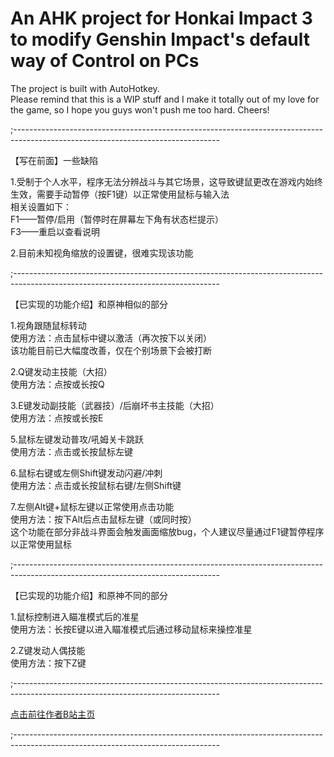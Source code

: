 # An AHK project for Honkai Impact 3 to modify Genshin Impact's default way of Control on PCs
The project is built with AutoHotkey. 
<br>Please remind that this is a WIP stuff and I make it totally out of my love for the game, so I hope you guys won't push me too hard.
Cheers!

;---------------------------------------------------------------------------------------------------------------------------------

【写在前面】一些缺陷

1.受制于个人水平，程序无法分辨战斗与其它场景，这导致键鼠更改在游戏内始终生效，需要手动暂停（按F1键）以正常使用鼠标与输入法
<br>相关设置如下：
<br>F1——暂停/启用（暂停时在屏幕左下角有状态栏提示）
<br>F3——重启以查看说明

2.目前未知视角缩放的设置键，很难实现该功能

;---------------------------------------------------------------------------------------------------------------------------------

【已实现的功能介绍】和原神相似的部分

1.视角跟随鼠标转动
<br>使用方法：点击鼠标中键以激活（再次按下以关闭）
<br>该功能目前已大幅度改善，仅在个别场景下会被打断

2.Q键发动主技能（大招）
<br>使用方法：点按或长按Q

3.E键发动副技能（武器技）/后崩坏书主技能（大招）
<br>使用方法：点按或长按E

5.鼠标左键发动普攻/吼姆关卡跳跃
<br>使用方法：点击或长按鼠标左键

6.鼠标右键或左侧Shift键发动闪避/冲刺
<br>使用方法：点击或长按鼠标右键/左侧Shift键

7.左侧Alt键+鼠标左键以正常使用点击功能
<br>使用方法：按下Alt后点击鼠标左键（或同时按）
<br>这个功能在部分非战斗界面会触发画面缩放bug，个人建议尽量通过F1键暂停程序以正常使用鼠标

;---------------------------------------------------------------------------------------------------------------------------------

【已实现的功能介绍】和原神不同的部分

1.鼠标控制进入瞄准模式后的准星
<br>使用方法：长按E键以进入瞄准模式后通过移动鼠标来操控准星

2.Z键发动人偶技能
<br>使用方法：按下Z键

;---------------------------------------------------------------------------------------------------------------------------------

[点击前往作者B站主页](https://space.bilibili.com/359461611)

;---------------------------------------------------------------------------------------------------------------------------------
